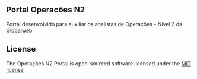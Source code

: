 ## Portal Operacões N2

Portal desenvolvido para auxiliar os analistas de Operações - Nivel 2 da Globalweb

## License

The Operações N2 Portal is open-sourced software licensed under the [MIT license](http://opensource.org/licenses/MIT)



